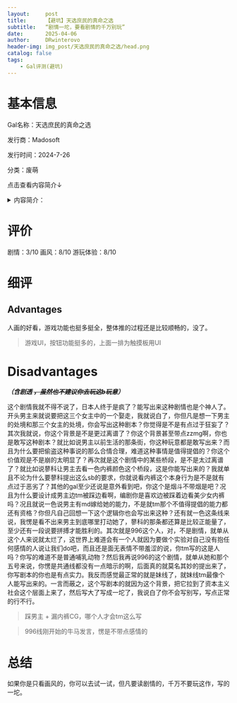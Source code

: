 ```yaml
---
layout:     post
title:      【避坑】天选庶民的真命之选
subtitle:   “剧情一坨，要看剧情的千万别玩”
date:       2025-04-06
author:     DRwinterovo
header-img: img_post/天选庶民的真命之选/head.png
catalog: false
tags:
    - Gal评测(避坑)
---
```


# 基本信息

Gal名称：天选庶民的真命之选

发行商：Madosoft

发行时间：2024-7-26

分类：废萌

点击查看内容简介↓

<details>
<summary>内容简介：</summary>
光与暗、发展与衰退、荣耀与没落——
资本主义为这个国家带来了扭曲的秩序与和平。
在这片特别区域里，极少数的精英阶级独占了财富、教育以及安全。

有一个男子打破了这里的规矩。
他叫做布波能凪。出生于贫民区的他，本该一辈子是失败者。
可是有一天，他得到了通往乐园的邀请函。

【天赐之礼】
无论任何境遇之下的年轻人都可以获得的，
入学精英子女专属的教育机构“樱元学园”的权利。但每年仅限一人。

顺利毕业就可以得到非凡的地位、名誉以及权利。
凪想要借此机会扭转人生，
而针对身份低微的外来者的负面感情和阴谋冲他席卷而来。
挡在他面前的，是学园的统治者、学生会的豪杰们——

暗中执掌全日本的华族现任家主，统治精英学园的天才会长一色奏命
执行警察厅的机密任务，掌握了合气道的诡计师蓼科伊舞
拥有着雄厚财力的绝代工程师夜刀空空瑠

凪和出身相同、自认是妹妹的灯莉一起，

在四面受敌的上流社会里
赌上生存与荣耀而日日拼搏。
</details>

# 评价
剧情：3/10 画风：8/10 游玩体验：8/10

# 细评
## Advantages
人画的好看，游戏功能也挺多挺全，整体推的过程还是比较顺畅的，没了。

[](img_post/天选庶民的真命之选/1.jpg)

> 游戏UI，按钮功能挺多的，上面一排为触摸板用UI



# Disadvantages
***（含剧透 ~~，虽然也不建议你去玩这b玩意~~）***

这个剧情我就不得不说了，日本人终于是疯了？能写出来这种剧情也是个神人了。开头男主来就说要把这三个女主中的一个娶走，我就说白了，你但凡是想一下男主的处境和那三个女主的处境，你会写出这种剧本？你觉得是不是有点过于狂妄了？其次我就说，你这个背景是不是更过离谱了？你这个背景甚至带点zzmg啊，你也是敢写这种剧本？就比如说男主以前生活的那条街，你这种玩意都是敢写出来？而且为什么要把偷盗这种事说的那么合情合理，难道这种事情是值得提倡的？你这个价值观是不是崩的太明显了？再次就是这个剧情中的某些桥段，是不是太过离谱了？就比如说蓼科让男主去看一色内裤颜色这个桥段，这是你能写出来的？我就单且不论为什么要蓼科提出这么sb的要求，你就说看内裤这个本身行为是不是就有点过于恶劣了？其他的gal至少还说是意外看到吧，你这个是烟斗不带烟是吧？况且为什么要设计成男主边tm被踩边看啊，编剧你是喜欢边被踩着边看美少女内裤吗？况且就说一色说男主有md嫁给她的能力，不是就tm那个不值得提倡的能力都还有资格？你但凡自己回想一下这个逻辑你也会写出来这种？还有就一色这条线来说，我愣是看不出来男主到底哪里打动她了，蓼科的那条都还算是比较正能量了，至少还有一段说要拼搏才能胜利的。其次就是996这个人，对，不是剧情，就单从这个人来说就太烂了，这世界上难道会有一个人就因为要做个实验对自己没有抱任何感情的人说让我们do吧，而且还是面无表情不带羞涩的说，你tm写的这是人吗？你写的难道不是普通哺乳动物？然后我再说996的这个剧情，就单从她和那个五号来说，你愣是共通线都没有一点暗示的啊，后面真的就莫名其妙的提出来了，你写剧本的你也是有点实力。我反而感觉最正常的就是妹线了，就妹线tm最像个人能写出来的。一言而蔽之，这个写剧本的就因为这个背景，把它拉到了资本主义社会这个层面上来了，然后写大了写成一坨了，我说白了你不会写别写，写点正常的行不行。

[](img_post/天选庶民的真命之选/2.jpg)
> 踩男主 + 漏内裤CG，哪个人才会tm这么写

[](img_post/天选庶民的真命之选/3.jpg)
> 996线刚开始的牛马发言，愣是不带点感情的

# 总结
如果你是只看画风的，你可以去试一试，但凡要读剧情的，千万不要玩这作，写的一坨。
